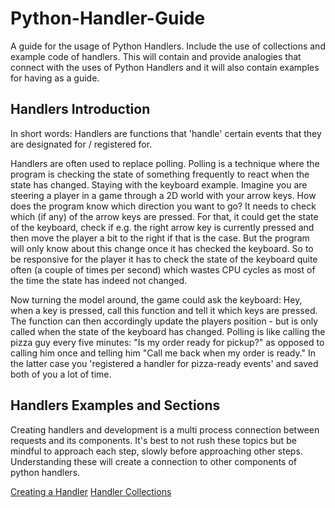 # Python-Handler-Guide
A guide for the usage of Python Handlers. Include the use of collections and example code of handlers.
This will contain and provide analogies that connect with the uses of Python Handlers and it will also contain examples for having as a guide.

## Handlers Introduction

In short words: Handlers are functions that 'handle' certain events that they are designated for / registered for.

Handlers are often used to replace polling. Polling is a technique where the program is checking the state of something frequently to react when the state has changed. Staying with the keyboard example. Imagine you are steering a player in a game through a 2D world with your arrow keys. How does the program know which direction you want to go? It needs to check which (if any) of the arrow keys are pressed. For that, it could get the state of the keyboard, check if e.g. the right arrow key is currently pressed and then move the player a bit to the right if that is the case. But the program will only know about this change once it has checked the keyboard. So to be responsive for the player it has to check the state of the keyboard quite often (a couple of times per second) which wastes CPU cycles as most of the time the state has indeed not changed.

Now turning the model around, the game could ask the keyboard: Hey, when a key is pressed, call this function and tell it which keys are pressed. The function can then accordingly update the players position - but is only called when the state of the keyboard has changed. Polling is like calling the pizza guy every five minutes: "Is my order ready for pickup?" as opposed to calling him once and telling him "Call me back when my order is ready." In the latter case you 'registered a handler for pizza-ready events' and saved both of you a lot of time.

## Handlers Examples and Sections

Creating handlers and development is a multi process connection between requests and its components. It's best to not rush these topics but be mindful to approach each step, slowly before approaching other steps. Understanding these will create a connection to other components of python handlers.

[Creating a Handler](https://github.com/LuCkYProgram/Python-Handler-Guide/blob/main/Guides/Creating_Handlers/Creating.md)
[Handler Collections]()